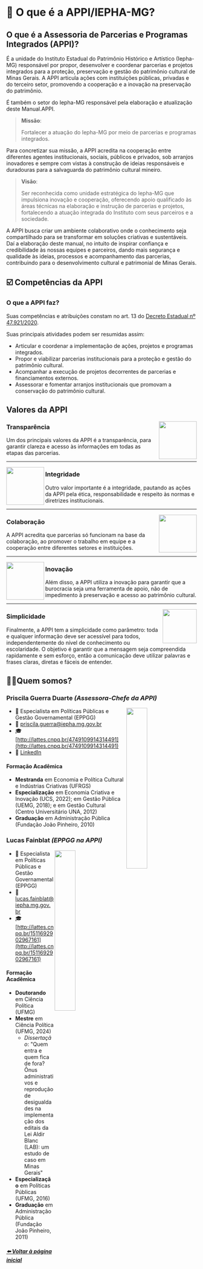 
# 🙋 O que é a APPI/IEPHA-MG?

## O que é a Assessoria de Parcerias e Programas Integrados (APPI)?

É a unidade do Instituto Estadual do Patrimônio Histórico e Artístico (Iepha-MG) responsável por propor, desenvolver e coordenar parcerias e
projetos integrados para a proteção, preservação e gestão do patrimônio cultural de Minas
Gerais. A APPI articula ações com instituições públicas, privadas e do terceiro setor,
promovendo a cooperação e a inovação na preservação do patrimônio.

É também o setor do Iepha-MG responsável pela elaboração e atualização deste Manual.APPI.

>**Missão**:
>
>Fortalecer a atuação do Iepha-MG por meio de parcerias e programas integrados.

Para concretizar sua missão, a APPI acredita na cooperação entre diferentes agentes
institucionais, sociais, públicos e privados, sob arranjos inovadores e sempre com vistas à
construção de ideias responsáveis e duradouras para a salvaguarda do patrimônio cultural
mineiro.

>**Visão**:
>
>Ser reconhecida como unidade estratégica do Iepha-MG que impulsiona inovação e cooperação, oferecendo apoio qualificado às áreas técnicas na elaboração e instrução de parcerias e projetos, fortalecendo a atuação integrada do Instituto com seus parceiros e a sociedade.

A APPI busca criar um ambiente colaborativo onde o conhecimento seja compartilhado
para se transformar em soluções criativas e sustentáveis. Daí a elaboração deste manual, no
intuito de inspirar confiança e credibilidade às nossas equipes e parceiros, dando mais
segurança e qualidade às ideias, processos e acompanhamento das parcerias, contribuindo
para o desenvolvimento cultural e patrimonial de Minas Gerais.

## ☑️ Competências da APPI

### O que a APPI faz?

Suas competências e atribuições constam no art. 13 do [Decreto Estadual nº 47.921/2020](https://www.almg.gov.br/legislacao-mineira/texto/DEC/47921/2020/?cons=1).

Suas principais atividades podem ser resumidas assim:

- Articular e coordenar a implementação de ações, projetos e programas integrados.
- Propor e viabilizar parcerias institucionais para a proteção e gestão do patrimônio cultural.
- Acompanhar a execução de projetos decorrentes de parcerias e financiamentos externos.
- Assessorar e fomentar arranjos institucionais que promovam a conservação do patrimônio cultural.

## Valores da APPI

<img align="right" width="100" height="100" src="https://github.com/user-attachments/assets/8fb0bbd3-df93-4974-9e1d-f5eee9ed13d1">

### Transparência

Um dos principais valores da APPI é a transparência, para garantir clareza e acesso às
informações em todas as etapas das parcerias.

---

<img align="left" width="100" height="100" src="https://github.com/user-attachments/assets/8548335a-3bc8-4dd6-ac53-ad01c2574d19">

### Integridade

Outro valor importante é a integridade, pautando as ações da APPI pela ética,
responsabilidade e respeito às normas e diretrizes institucionais.

---

<img align="right" width="100" height="100" src="https://github.com/user-attachments/assets/34fa7517-ed06-460e-b4ff-463c1dd31560">

### Colaboração

A APPI acredita que parcerias só funcionam na base da colaboração, ao promover o
trabalho em equipe e a cooperação entre diferentes setores e instituições.

---

<img align="left" width="100" height="100" src="https://github.com/user-attachments/assets/81f42f5c-1d8d-4b3b-9afd-490b7ee9cbe4">

### Inovação

Além disso, a APPI utiliza a inovação para garantir que a burocracia seja uma ferramenta de
apoio, não de impedimento à preservação e acesso ao patrimônio cultural.

---

<img align="right" width="90" height="90" src="https://github.com/user-attachments/assets/2df4cfc0-1c5b-46e5-8903-c88bb781d83d">

### Simplicidade

Finalmente, a APPI tem a simplicidade como parâmetro: toda e qualquer informação deve
ser acessível para todos, independentemente do nível de conhecimento ou escolaridade. O
objetivo é garantir que a mensagem seja compreendida rapidamente e sem esforço, então
a comunicação deve utilizar palavras e frases claras, diretas e fáceis de entender.

## 🏋🏻Quem somos?

### **Priscila Guerra Duarte** *(Assessora-Chefe da APPI)*

<img 
    src="https://github.com/user-attachments/assets/63caf254-f46b-477a-9624-2f0d6adda0c7" 
    align="right" 
    width="33%" 
    style="margin-right: 20px;">

- 👔 Especialista em Políticas Públicas e Gestão Governamental (EPPGG)
- 📧 [priscila.guerra@iepha.mg.gov.br](mailto:priscila.guerra@iepha.mg.gov.br)
- 🎓 [http://lattes.cnpq.br/4749109914314491](http://lattes.cnpq.br/4749109914314491)
- 💼 [LinkedIn](https://www.linkedin.com/in/priscila-guerra-duarte-bb12487a/)

#### **Formação Acadêmica**  
- **Mestranda** em Economia e Política Cultural e Indústrias Criativas (UFRGS)
- **Especialização** em Economia Criativa e Inovação (UCS, 2022); em Gestão Pública (UEMG, 2018); e em Gestão Cultural (Centro Universitário UNA, 2012) 
- **Graduação** em Administração Pública (Fundação João Pinheiro, 2010)  

### **Lucas Fainblat** *(EPPGG na APPI)*

<img 
    src="https://github.com/user-attachments/assets/f7d17132-5741-4ba4-b7e5-04567ee709f5"
    align="right" 
    width="33%" 
    style="margin-right: 20px;">

- 👔 Especialista em Políticas Públicas e Gestão Governamental (EPPGG)
- 📧 [lucas.fainblat@iepha.mg.gov.br](mailto:lucas.fainblat@iepha.mg.gov.br)
- 🎓 [http://lattes.cnpq.br/1511692902967161](http://lattes.cnpq.br/1511692902967161)

#### **Formação Acadêmica**  
- **Doutorando** em Ciência Política (UFMG)
- **Mestre** em Ciência Política (UFMG, 2024)
   - _Dissertação_: "Quem entra e quem fica de fora? Ônus administrativos e reprodução de desigualdades na implementação dos editais da Lei Aldir Blanc (LAB): um estudo de caso em Minas Gerais"
- **Especialização** em Políticas Públicas (UFMG, 2016)
- **Graduação** em Administração Pública (Fundação João Pinheiro, 2011)  


##### [⬅️ Voltar à página inicial](https://lucasfainblat.github.io/manual.appi)

